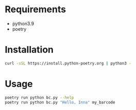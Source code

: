 # Requirements
 * python3.9
 * poetry

# Installation
 ```bash
 curl -sSL https://install.python-poetry.org | python3 -

 ```
# Usage

 ```bash
 poetry run python bc.py --help
 poetry run python bc.py "Hello, Inna" my_barcode
 ```